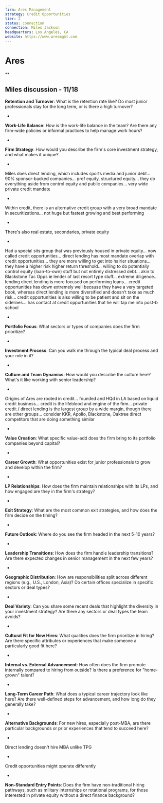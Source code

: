 ```yaml
---
firm: Ares Management
strategy: Credit Opportunities
tier: 2
status: connection
connection: Miles Jackson
headquarters: Los Angeles, CA
website: https://www.aresmgmt.com
---
```


# Ares

**

Miles discussion - 11/18
-
**Retention and Turnover**: What is the retention rate like? Do most junior professionals stay for the long term, or is there a high turnover?

-
**Work-Life Balance**: How is the work-life balance in the team? Are there any firm-wide policies or informal practices to help manage work hours?

-
**Firm Strategy**: How would you describe the firm's core investment strategy, and what makes it unique?

-
Miles does direct lending, which includes sports media and junior debt... 90% sponsor-backed companies... pref equity, structured equity... they do everything aside from control equity and public companies... very wide private credit mandate

-
Within credit, there is an alternative credit group with a very broad mandate in securitizations... not huge but fastest growing and best performing

-
There's also real estate, secondaries, private equity

-
Had a special sits group that was previously housed in private equity... now called credit opportunities... direct lending has most mandate overlap with credit opportunities... they are more willing to get into hairier situations... they have a higher risk higher return threshold... willing to do potentially control equity (loan-to-own) stuff but not entirely distressed debt... akin to Blackstone Tac Opps ie lender of last resort type stuff... extreme diligence... lending direct lending is more focused on performing loans... credit opportunities has down extremely well because they have a very targeted book, whereas direct lending is more diversified and doesn't take as much risk... credit opportunities is also willing to be patient and sit on the sidelines... has contact at credit opportunities that he will tap me into post-b school

-
**Portfolio Focus**: What sectors or types of companies does the firm prioritize?

-
**Investment Process**: Can you walk me through the typical deal process and your role in it?

-
**Culture and Team Dynamics**: How would you describe the culture here? What's it like working with senior leadership?

-
Origins of Ares are rooted in credit... founded and HQd in LA based on liquid credit business... credit is the lifeblood and engine of the firm... private credit / direct lending is the largest group by a wide margin, though there are other groups... consider KKR, Apollo, Blackstone, Oaktree direct competitors that are doing something similar

-
**Value Creation**: What specific value-add does the firm bring to its portfolio companies beyond capital?

-
**Career Growth**: What opportunities exist for junior professionals to grow and develop within the firm?

-
**LP Relationships**: How does the firm maintain relationships with its LPs, and how engaged are they in the firm's strategy?

-
**Exit Strategy**: What are the most common exit strategies, and how does the firm decide on the timing?

-
**Future Outlook**: Where do you see the firm headed in the next 5-10 years?

-
**Leadership Transitions**: How does the firm handle leadership transitions? Are there expected changes in senior management in the next few years?

-
**Geographic Distribution**: How are responsibilities split across different regions (e.g., U.S., London, Asia)? Do certain offices specialize in specific sectors or deal types?

-
**Deal Variety**: Can you share some recent deals that highlight the diversity in your investment strategy? Are there any sectors or deal types the team avoids?

-
**Cultural Fit for New Hires**: What qualities does the firm prioritize in hiring? Are there specific attributes or experiences that make someone a particularly good fit here?

-
**Internal vs. External Advancement**: How often does the firm promote internally compared to hiring from outside? Is there a preference for "home-grown" talent?

-
**Long-Term Career Path**: What does a typical career trajectory look like here? Are there well-defined steps for advancement, and how long do they generally take?

-
**Alternative Backgrounds**: For new hires, especially post-MBA, are there particular backgrounds or prior experiences that tend to succeed here?

-
Direct lending doesn't hire MBA unlike TPG

-
Credit opportunities might operate differently

-
**Non-Standard Entry Points**: Does the firm have non-traditional hiring pathways, such as military internships or rotational programs, for those interested in private equity without a direct finance background?